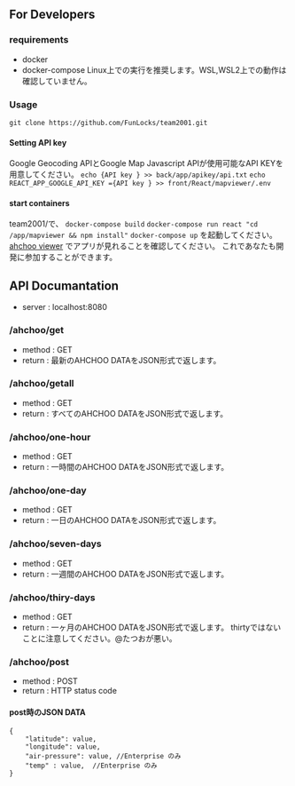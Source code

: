 ## For Developers
### requirements
 - docker
 - docker-compose
Linux上での実行を推奨します。WSL,WSL2上での動作は確認していません。
### Usage
`git clone https://github.com/FunLocks/team2001.git`
#### Setting API key
Google Geocoding APIとGoogle Map Javascript APIが使用可能なAPI KEYを用意してください。
`echo {API key } >> back/app/apikey/api.txt`
`echo REACT_APP_GOOGLE_API_KEY ={API key } >> front/React/mapviewer/.env`
#### start containers
team2001/で、
`docker-compose build`
`docker-compose run react "cd /app/mapviewer && npm install"`
`docker-compose up`
を起動してください。
[ahchoo viewer](localhost:8081) でアプリが見れることを確認してください。
これであなたも開発に参加することができます。
## API Documantation
 - server : localhost:8080
### /ahchoo/get
- method : GET
 - return : 最新のAHCHOO DATAをJSON形式で返します。
### /ahchoo/getall
 - method : GET
 - return : すべてのAHCHOO DATAをJSON形式で返します。
### /ahchoo/one-hour
 - method : GET
 - return : 一時間のAHCHOO DATAをJSON形式で返します。
### /ahchoo/one-day
 - method : GET
 - return : 一日のAHCHOO DATAをJSON形式で返します。
### /ahchoo/seven-days
 - method : GET
 - return : 一週間のAHCHOO DATAをJSON形式で返します。
### /ahchoo/thiry-days
 - method : GET
 - return : 一ヶ月のAHCHOO DATAをJSON形式で返します。
thirtyではないことに注意してください。@たつおが悪い。
### /ahchoo/post
 - method : POST
 - return : HTTP status code
#### post時のJSON DATA
```
{
    "latitude": value,
    "longitude": value,
    "air-pressure": value, //Enterprise のみ
    "temp" : value,  //Enterprise のみ
}














